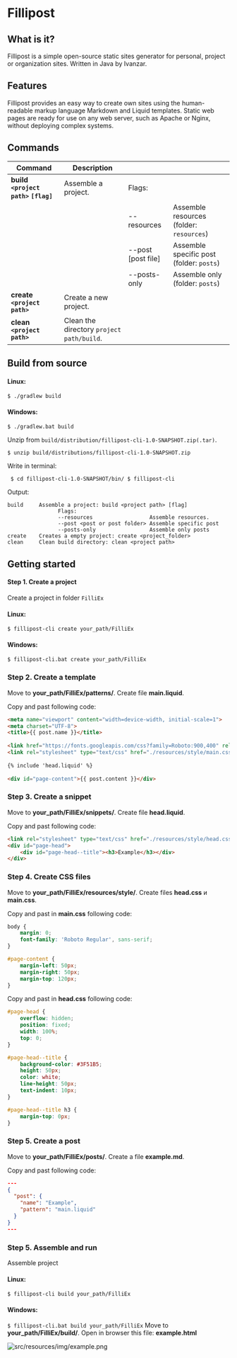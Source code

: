 # Fillipost
## What is it?
Fillipost is a simple open-source static sites generator for personal, project or organization sites. Written in Java by Ivanzar.

## Features
Fillipost provides an easy way to create own sites using the human-readable markup language Markdown and Liquid templates. Static web pages are ready for use on any web server, such as Apache or Nginx, without deploying complex systems.

## Commands

| Command                              | Description                                     |                    |                                          |
|--------------------------------------|-------------------------------------------------|--------------------|------------------------------------------|
| **build `<project path>` `[flag]`**  | Assemble a project.                             | Flags:             |                                          |
|                                      |                                                 | --resources        | Assemble resources (folder: `resources`) |
|                                      |                                                 | --post [post file] | Assemble specific post (folder: `posts`) |
|                                      |                                                 | --posts-only       | Assemble only (folder: `posts`)          |
| **create `<project path>`**          | Create a new project.                           |                    |                                          |
| **clean `<project path>`**           | Clean the directory ``` project path/build ```. |                    |                                          |

## Build from source

#### Linux:
```$ ./gradlew build```

#### Windows:
```$ ./gradlew.bat build```

Unzip from ``build/distribution/fillipost-cli-1.0-SNAPSHOT.zip(.tar)``.

``$ unzip build/distributions/fillipost-cli-1.0-SNAPSHOT.zip``

Write in terminal:

``
$ cd fillipost-cli-1.0-SNAPSHOT/bin/
$ fillipost-cli``

Output: 

```
build     Assemble a project: build <project path> [flag]
                Flags:
                --resources                  Assemble resources.
                --post <post or post folder> Assemble specific post
                --posts-only                 Assemble only posts
create    Creates a empty project: create <project_folder>
clean     Clean build directory: clean <project path>
```

## Getting started

#### Step 1. Create a project
Create a project in folder `FilliEx`

#### Linux:
```$ fillipost-cli create your_path/FilliEx```

#### Windows:
```$ fillipost-cli.bat create your_path/FilliEx```

### Step 2. Create a template
Move to **your_path/FilliEx/patterns/**. Create file **main.liquid**.

Copy and past following code:

```html
<meta name="viewport" content="width=device-width, initial-scale=1">
<meta charset="UTF-8">
<title>{{ post.name }}</title>
 
<link href="https://fonts.googleapis.com/css?family=Roboto:900,400" rel="stylesheet">
<link rel="stylesheet" type="text/css" href="./resources/style/main.css">
 
{% include 'head.liquid' %}
 
<div id="page-content">{{ post.content }}</div>
```

### Step 3. Create a snippet
Move to **your_path/FilliEx/snippets/**. Create file **head.liquid**.

Copy and past following code:

```html
<link rel="stylesheet" type="text/css" href="./resources/style/head.css">
<div id="page-head">
	<div id="page-head--title"><h3>Example</h3></div>
</div>
```

### Step 4. Create CSS files

Move to **your_path/FilliEx/resources/style/**. Create files **head.css** и **main.css**.

Copy and past in **main.css** following code:

```css
body {
    margin: 0;
    font-family: 'Roboto Regular', sans-serif;
}

#page-content {
    margin-left: 50px;
    margin-right: 50px;
    margin-top: 120px;
}

```

Copy and past in **head.css** following code:

```css
#page-head {
    overflow: hidden;
    position: fixed;
    width: 100%;
    top: 0;
}

#page-head--title {
    background-color: #3F51B5;
    height: 50px;
    color: white;
    line-height: 50px;
    text-indent: 10px;
}

#page-head--title h3 {
    margin-top: 0px;
}
```

### Step 5. Create a post

Move to **your_path/FilliEx/posts/**. Create a file **example.md**.

Copy and past following code:

```json
---
{
  "post": {
    "name": "Example",
    "pattern": "main.liquid"
  }
}
---
```

### Step 5. Assemble and run

Assemble project
#### Linux:
```$ fillipost-cli build your_path/FilliEx```
#### Windows:
```$ fillipost-cli.bat build your_path/FilliEx```
Move to **your_path/FilliEx/build/**. Open in browser this file: **example.html**

![src/resources/img/example.png](./src/resources/img/example.png)